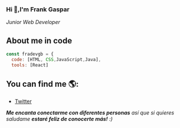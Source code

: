 ### Hi 👋,I'm Frank Gaspar 

<p><em>Junior Web Developer
</em></p> 

## About me in code
```javascript
const fradevgb = {
  code: [HTML, CSS,JavaScript,Java],
  tools: [React]
```
## You can find me 🌎:
- [Twitter](https://twitter.com/fradevgb)

<em><b>Me encanta conectarme con diferentes personas</b> así que si quieres saludame <b> estaré feliz de conocerte más!</b> :)</em>
<!--
**fradevgb/fradevgb** is a ✨ _special_ ✨ repository because its `README.md` (this file) appears on your GitHub profile.

Here are some ideas to get you started:

- 🔭 I’m currently working on ...
- 🌱 I’m currently learning ...
- 👯 I’m looking to collaborate on ...
- 🤔 I’m looking for help with ...
- 💬 Ask me about ...
- 📫 How to reach me: ...
- 😄 Pronouns: ...
- ⚡ Fun fact: ...
-->
